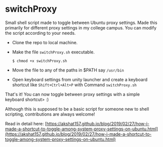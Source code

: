 # switchProxy
Small shell script made to toggle between Ubuntu proxy settings.
Made this primarily for different proxy settings in my college campus. You can modify the script according to your needs.

* Clone the repo to local machine.
* Make the file `switchProxy.sh` executable.

  ```shell
  $ chmod +x switchProxy.sh
  ```
* Move the file to any of the paths in $PATH say `/usr/bin`
* Open keyboard settings from unity launcher and create a keyboard shortcut like `Shift+Ctrl+Alt+P` with Command `switchProxy.sh` 

That's it! You can now toggle between proxy settings with a simple keyboard shortcut> :)

Although this is supposed to be a basic script for someone new to shell scripting, contributions are always welcome!

Read in detail here: [https://akshat157.github.io/blog/2019/02/27/how-i-made-a-shortcut-to-toggle-among-system-proxy-settings-on-ubuntu.html](https://akshat157.github.io/blog/2019/02/27/how-i-made-a-shortcut-to-toggle-among-system-proxy-settings-on-ubuntu.html)
